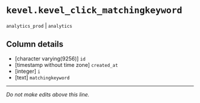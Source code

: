 # `kevel.kevel_click_matchingkeyword`
`analytics_prod` | `analytics`

## Column details
* [character varying(9256)] `id`
* [timestamp without time zone] `created_at`
* [integer]   `i`
* [text]      `matchingkeyword`

-------------------------------------------------------------------------------
*Do not make edits above this line.*
